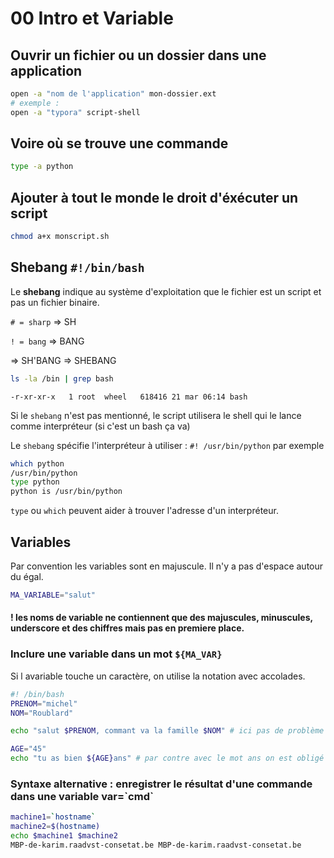 # 00 Intro et Variable

## Ouvrir un fichier ou un dossier dans une application

```sh
open -a "nom de l'application" mon-dossier.ext
# exemple :
open -a "typora" script-shell
```

## Voire où se trouve une commande

```sh
type -a python
```

## Ajouter à tout le monde le droit d'éxécuter un script

```bash
chmod a+x monscript.sh
```

## Shebang `#!/bin/bash` 

Le **shebang** indique au système d'exploitation que le fichier est un script et pas un fichier binaire.

`# = sharp` => SH

`! = bang` => BANG

=> SH'BANG => SHEBANG

```bash
ls -la /bin | grep bash
```

```
-r-xr-xr-x   1 root  wheel   618416 21 mar 06:14 bash
```

Si le `shebang`  n'est pas mentionné, le script utilisera le shell qui le lance comme interpréteur (si c'est un bash ça va)

Le `shebang`  spécifie l'interpréteur à utiliser : `#! /usr/bin/python`  par exemple

```bash
which python
/usr/bin/python
type python
python is /usr/bin/python
```

`type`  ou `which` peuvent aider à trouver l'adresse d'un interpréteur.

## Variables

Par convention les variables sont en majuscule. Il n'y a pas d'espace autour du égal.

```bash
MA_VARIABLE="salut"
```

#### ! les noms de variable ne contiennent que des majuscules, minuscules, underscore et des chiffres mais pas en premiere place.

### Inclure une variable dans un mot `${MA_VAR}`

Si l avariable touche un caractère, on utilise la notation avec accolades.

```bash
#! /bin/bash
PRENOM="michel"
NOM="Roublard"

echo "salut $PRENOM, commant va la famille $NOM" # ici pas de problème avec la virgule et le guillemet

AGE="45"
echo "tu as bien ${AGE}ans" # par contre avec le mot ans on est obligé de mettre des accolades
```

### Syntaxe alternative : enregistrer le résultat d'une commande dans une variable var=\`cmd\`

```bash
machine1=`hostname`
machine2=$(hostname)
echo $machine1 $machine2
MBP-de-karim.raadvst-consetat.be MBP-de-karim.raadvst-consetat.be
```

